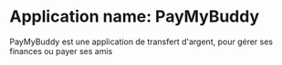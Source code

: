 # Application name: PayMyBuddy
PayMyBuddy est une application de transfert d'argent, pour gérer ses finances ou payer ses amis

